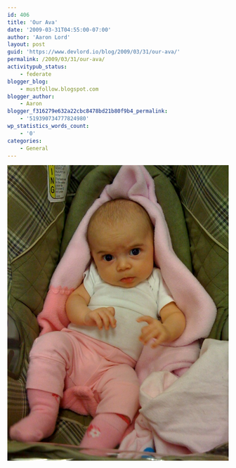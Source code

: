 ```yaml
---
id: 406
title: 'Our Ava'
date: '2009-03-31T04:55:00-07:00'
author: 'Aaron Lord'
layout: post
guid: 'https://www.devlord.io/blog/2009/03/31/our-ava/'
permalink: /2009/03/31/our-ava/
activitypub_status:
    - federate
blogger_blog:
    - mustfollow.blogspot.com
blogger_author:
    - Aaron
blogger_f316279e632a22cbc8478bd21b80f9b4_permalink:
    - '519390734777824980'
wp_statistics_words_count:
    - '0'
categories:
    - General
---
```


<p class="mobile-photo"><a href="/assets/img/2011/10/photo-751794.jpg"><img src="/assets/img/2011/10/photo-751794.jpg?w=224" border="0" alt="" /></a></p><div class="blogger-post-footer"><img width='1' height='1' src="https://www.devlord.io/blog/2009/03/31/our-ava/"' /></div>